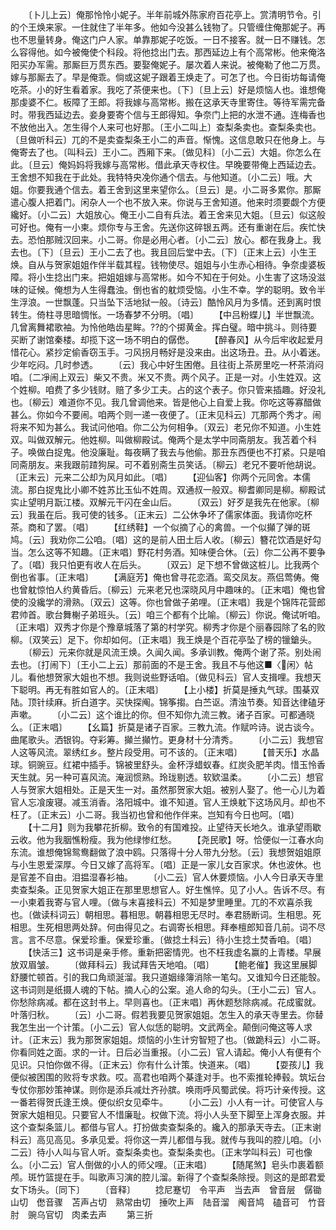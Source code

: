 <!-- { "loadSidebar": true } -->
　　〔卜儿上云〕俺那怜怜小妮子。半年前城外陈家府百花亭上。赏清明节令。引的个王焕来家。一住就住了半年多。他如今没甚么钱物了。只管缠住俺那妮子。再也不思量转身。俺这门户人家。单靠那妮子吃饭。一日不接客。就一日不赚钱。怎么容得他。如今被俺使个科段。将他捻出门去。那西延边上有个高常彬。他来俺洛阳买办军需。那厮巨万贯东西。要娶俺妮子。屡次着人来说。被俺勒了他二万贯。嫁与那厮去了。早是俺乖。倘或这妮子跟着王焕走了。可怎了也。今日街坊每请俺吃茶。小的好生看着家。我吃了茶便来也。〔下〕〔旦上云〕好是烦恼人也。谁想俺那虔婆不仁。板障了王郎。将我嫁与高常彬。搬在这承天寺里寄住。等待军需完备时。带我西延边去。妾身要寄个信与王郎得知。争奈门上把的水泄不通。连梅香也不放他出入。怎生得个人来可也好那。〔王小二叫上〕查梨条卖也。查梨条卖也。〔旦做听科云〕兀的不是卖查梨条王小二的声音。惭愧。这信息敢只在他身上。与俺寄去了也。〔叫科云〕王小二。西厢下来。〔做见科〕〔小二云〕大姐。你怎么在此。〔旦云〕俺妈妈将我嫁与高常彬。借此承天寺权住。早晚要带俺上西延边去。王舍想不知我在于此处。我特特央凂你通个信去。与他知道。〔小二云〕哦。大姐。你要我通个信去。着王舍到这里来望你么。〔旦云〕是。小二哥多累你。那厮遣心腹人把着门。闲杂人一个也不放入来。你说与王舍知道。他来时须要觑个方便纔好。〔小二云〕大姐放心。俺王小二自有兵法。着王舍来见大姐。〔旦云〕似这般可好也。俺有一小柬。烦你专与王舍。先送你这碎银五两。还有重谢在后。疾忙快去。恐怕那贼汉回来。小二哥。你是必用心者。〔小二云〕放心。都在我身上。我去也。〔下〕〔旦云〕王小二去了也。我且回后堂中去。〔下〕〔正末上云〕小生王焕。自从与贺家姐姐作伴半载其程。钱物使尽。姐姐与小生赤心相待。争奈虔婆板障。将小生捻出门来。把姐姐嫁与高常彬。如今不知在于何处。小生害了这场没滋味的证候。俺想为人生得蠢浊。倒也省的躭烦受恼。小生不幸。学的聪明。致令半生浮浪。一世飘蓬。只当坠下活地狱一般。〔诗云〕酷怜风月为多情。还到离时恨转生。倚柱寻思暗惆怅。一场春梦不分明。〔唱〕
　　【中吕粉蝶儿】半世飘流。几曾离舞裙歌袖。为怜他皓齿星眸。??的个掷黄金。挥白璧。暗中挑斗。则待要买断了谢馆秦楼。却揽下这一场不明白的僝僽。
　　【醉春风】从今后牢收起爱月惜花心。紧抄定偷香窃玉手。刁风拐月畅好是没来由。出这场丑。丑。从小着迷。少年吃闷。几时参透。
　　〔云〕我心中好生困倦。且往街上茶房里吃一杯茶消闷咱。〔二凈闹上双云〕柴又不贵。米又不贵。两个风子。正是一对。小生姓双。这个姓柳。咱费了多少钱财。赔了多少工夫。占的这个表子。你只管来插趣。好没礼也。〔柳云〕难道你不见。我几曾调他来。皆是他心上自爱上我。你吃这等寡醋做甚么。你如今不要闹。咱两个则一递一夜便了。〔正末见科云〕兀那两个秀才。闹将来不知为甚么。我试问他咱。你二公为何相争。〔双云〕老兄你不知道。小生姓双。叫做双解元。他姓柳。叫做柳殿试。俺两个是太学中同斋朋友。我苫着个科子。唤做白捉鬼。他没廉耻。每夜瞒了我去与他偷。那丑东西便也不打紧。只是咱同斋朋友。来我跟前蹅狗屎。可不着别斋生员笑话。〔柳云〕老兄不要听他胡说。〔正末云〕元来二公却为风月如此。〔唱〕
　　【迎仙客】你两个元同舍。本儒流。那白捉鬼比小卿不姓苏比玉仙不姓周。双通叔一般双。柳耆卿同是柳。柳殿试实止望明月翫江楼。双解元干闪在金山后。
　　〔双云〕好歹是我先在他家。〔柳云〕我虽在后。我可使的钱多。〔正末云〕二公休争坏了儒家体面。我请你吃杯茶。商和了罢。〔唱〕
　　【红绣鞋】一个似摘了心的禽兽。一个似攧了弹的斑鸠。〔云〕我劝你二公咱。〔唱〕这的是前人田土后人收。〔柳云〕簪花饮酒是好勾当。怎么这等不知趣。〔正末唱〕野花村务酒。知味便合休。〔云〕你二公再不要争了。〔唱〕我只怕更有收人在后头。
　　〔双云〕足下想不曾做这桩儿。比我两个倒也省事。〔正末唱〕
　　【满庭芳】俺也曾寻花恋酒。鸾交凤友。燕侣莺俦。俺也曾躭惊怕人约黄昏后。〔柳云〕元来老兄也深晓风月中趣味的。〔正末唱〕俺也曾使的没纔学的滑熟。〔双云〕这等。你也曾做子弟哩。〔正末唱〕我是个锦阵花营郎君帅首。歌台舞榭子弟班头。〔云〕咱三个都有个比喻。〔柳云〕你说。俺试听咱。〔正末唱〕双秀才你是个豫章城落了第的村学究。柳秀才你是个丽春园除了名的败柳。〔双笑云〕足下。你却如何。〔正末唱〕我王焕是个百花亭坠了榜的镴鎗头。
　　〔柳云〕元来你就是风流王焕。久闻久闻。多承训教。俺两个谢了茶。别处闹去也。〔打闹下〕〔王小二上云〕那前面的不是王舍。我且不与他这■〈闲〉帖儿。看他想贺家大姐也不想。我则说些野话咱。〔做见科云〕官人支揖哩。我想天下聪明。再无有胜如官人的。〔正末唱〕
　　【上小楼】折莫是捶丸气球。围棊双陆。顶针续麻。折白道字。买快探阄。锦筝搊。白苎讴。清浊节奏。知音达律磕牙声嗽。
　　〔小二云〕这个谁比的你。但不知你九流三教。诸子百家。可都通晓么。〔正末唱〕
　　【幺篇】折莫是诸子百家。三教九流。作赋吟诗。说古谈今。曲尾歌头。洒银钩。夺彩筹。攧兰攧竹。更身材十分清秀。
　　〔小二云〕我想官人这等风流。翠绣红乡。整片段受用。可不该的。〔正末唱〕
　　【普天乐】水晶球。铜豌豆。红裙中插手。锦被里舒头。金杯浮蜡蚁春。红炭灸肥羊肉。惜玉怜香天生就。另一种可喜风流。淹润惯熟。玲珑剔透。软欵温柔。
　　〔小二云〕想官人与贺家大姐相处。正是天生一对。虽然那贺家大姐。被别人娶了。他一心儿为着官人忘飡废寝。减玉消香。洛阳城中。谁不知道。官人王焕躭下这场风月。却也不枉了。〔正末云〕小二哥。我当初也曾和他作伴来。岂知有今日也呵。〔唱〕
　　【十二月】则为我攀花折柳。致令的有国难投。止望待天长地久。谁承望雨歇云收。他为我胭憔粉瘦。我为他绿惨红愁。
　　【尧民歌】呀。恰便似一江春水向东流。谁想俺锦鸳鸯翻做了浪中鸥。只落得十分人带九分愁。〔云〕我想贺姐姐原与小生恩爱深厚。今日又嫁了高将军。〔唱〕正是一家儿女百家求。休也波休。也是官差不自由。泪揾湿春衫袖。
　　〔小二云〕官人休要烦恼。小人今日承天寺里卖查梨条。正见贺家大姐正在那里思想官人。好生憔悴。见了小人。告诉不尽。有一小柬着我寄与官人哩。〔做与末喜接科云〕不知是梦里睡里。兀的不欢喜杀我也。〔做读科词云〕朝相思。暮相思。朝暮相思无尽时。奉君肠断词。生相思。死相思。生死相思两处辞。何由得见之。右调寄长相思。拜奉檀郎知音几前。词不尽言。言不尽意。保爱珍重。保爱珍重。〔做捻土科云〕待小生捻土焚香咱。〔唱〕
　　【快活三】这书词是亲手修。重新把密情兜。也不枉我虚名赢的上青楼。早展放双眉皱。
　　〔做拜科云〕我试拜告天地咱。〔唱〕
　　【鲍老催】我这里展脚舒腰忙顿首。引的我口角顽涎溜。我只道姻缘簿消除一笔勾。又谁知今日还能彀。这书词则是纸摄人魂的下帖。摘人心的公案。追人命的勾头。〔王小二云〕官人。你愁除病减。都在这封书上。早则喜也。〔正末唱〕再休题愁除病减。花成蜜就。叶落归秋。
　　〔云〕小二哥。假若我要见贺家姐姐。怎生入的承天寺里去。你替我怎生出一个计策。〔小二云〕官人似恁的聪明。文武两全。颠倒问俺这等人求计。〔正末云〕我为那贺家姐姐。烦恼的小生计穷智短了也。〔做跪科云〕小二哥。你看同姓之面。求的一计。日后必当重报。〔小二云〕官人请起。俺小人有便有个见识。只怕你做不得。〔正末云〕你有什么计策。快道来。〔唱〕
　　【耍孩儿】我便似被困围的败将专求救。哎。高君也咱两个棊逢对手。也不索推轮捧毂。筑坛台专仗你那妙策神谋。则你是添兵减灶齐孙膑。唤雨呼风蜀武侯。将巧计亲传授。这一番若得贺氏逢王焕。便似织女见牵牛。
　　〔小二云〕小人有一计。可使官人与贺家大姐相见。只要官人不惜廉耻。权做下流。将小人头至下脚至上浑身衣服。并这个查梨条篮儿。都借与官人。打扮做卖查梨条的。纔入的那承天寺去。〔正末谢科云〕高见高见。多承见爱。将你这一弄儿都借与我。就传与我叫的腔儿咱。〔小二云〕待小人叫与官人听。查梨条卖也。查梨条卖也。〔正末学叫科云〕可也像么。〔小二云〕官人倒做的小人的师父哩。〔正末唱〕
　　【随尾煞】皂头巾裹着额颅。斑竹篮提在手。叫歌声习演的腔儿溜。新得了个查梨条除授。则这的是郎君爱女下场头。〔同下〕
　　〔音释〕
　　捻尼蹇切　令平声　当去声　曾音层　僝锄山切　僽音骤　苫声占切　熟常由切　捶吹上声　陆音溜　阄音鸠　磕音可　竹音肘　豌乌官切　肉柔去声
　　第三折
